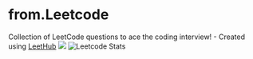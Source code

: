 # from.Leetcode
Collection of LeetCode questions to ace the coding interview! - Created using [LeetHub](https://github.com/QasimWani/LeetHub)
![](https://leetcard.jacoblin.cool/vij_sharu_dax?ext=activity)
![Leetcode Stats](https://leetcard.jacoblin.cool/vij_sharu_dax)
